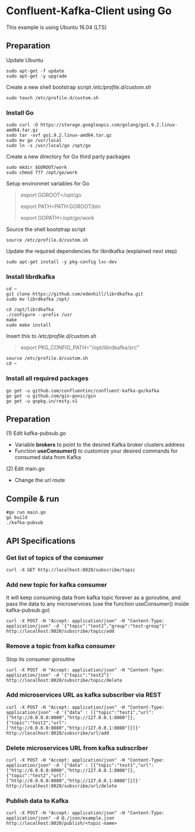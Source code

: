# Confluent-Kafka-Client using Go

This example is using Ubuntu 16.04 (LTS)

## Preparation

Update Ubuntu
```
sudo apt-get -f update
sudo apt-get -y upgrade
```

Create a new shell bootstrap script _/etc/profile.d/custom.sh_
```
sudo touch /etc/profile.d/custom.sh
```

### Install Go
```
sudo curl -O https://storage.googleapis.com/golang/go1.9.2.linux-amd64.tar.gz
sudo tar -xvf go1.9.2.linux-amd64.tar.gz
sudo mv go /usr/local
sudo ln -s /usr/local/go /opt/go
```

Create a new directory for Go third party packages
```
sudo mkdir $GOROOT/work
sudo chmod 777 /opt/go/work
```

Setup environmet variables for Go
> export GOROOT=/opt/go
>
> export PATH=$PATH:$GOROOT/bin
>
> export GOPATH=/opt/go/work

Source the shell bootstrap script
```
source /etc/profile.d/custom.sh
```

Update the required dependencies for librdkafka (explained next step)
```
sudo apt-get install -y pkg-config lxc-dev
```

### Install librdkafka
```
cd ~
git clone https://github.com/edenhill/librdkafka.git
sudo mv librdkafka /opt/
```

```
cd /opt/librdkafka
./configure --prefix /usr
make
sudo make install
```

Insert this to _/etc/profile.d/custom.sh_
> export PKG_CONFIG_PATH="/opt/librdkafka/src"

```
source /etc/profile.d/custom.sh
cd ~
```

### Install all required packages
```
go get -u github.com/confluentinc/confluent-kafka-go/kafka
go get -u github.com/gin-gonic/gin
go get -u gopkg.in/resty.v1
```

## Preparation
(1) Edit kafka-pubsub.go
- Variable **brokers** to point to the desired Kafka broker clusters address
- Function **useConsumer()** to customize your desired commands for consumed data from Kafka

(2) Edit main.go
- Change the url route

## Compile & run
```
#go run main.go
go build
./kafka-pubsub
```

## API Specifications

### Get list of topics of the consumer
```
curl -X GET http://localhost:8020/subscribe/topic
```

### Add new topic for kafka consumer 
It will keep consuming data from kafka topic forever as a goroutine, and pass the data to any microservices (use the function useConsumer() inside kafka-pubsub.go)
```
curl -X POST -H "Accept: application/json" -H "Content-Type: application/json" -d '{"topic":"test2","group":"test-group"}' http://localhost:8020/subscribe/topic/add
```

### Remove a topic from kafka consumer
Stop its consumer goroutine
```
curl -X POST -H "Accept: application/json" -H "Content-Type: application/json" -d '{"topic":"test2"}' http://localhost:8020/subscribe/topic/delete
```

### Add microservices URL as kafka subscriber via REST
```
curl -X POST -H "Accept: application/json" -H "Content-Type: application/json" -d '{"data" : [{"topic":"test1","url":["http://0.0.0.0:8000","http://127.0.0.1:8000"]}, {"topic":"test2","url":["http://0.0.0.0:8080","http://127.0.0.1:8080"]}]}' http://localhost:8020/subscribe/url/add
```

### Delete microservices URL from kafka subscriber
```
curl -X POST -H "Accept: application/json" -H "Content-Type: application/json" -d '{"data" : [{"topic":"test1","url":["http://0.0.0.0:8000","http://127.0.0.1:8000"]}, {"topic":"test2","url":["http://0.0.0.0:8080","http://127.0.0.1:8080"]}]}' http://localhost:8020/subscribe/url/delete
```

### Publish data to Kafka
```
curl -X POST -H "Accept: application/json" -H "Content-Type: application/json" -d @./json/example.json http://localhost:8020/publish/<topic-name>
```
